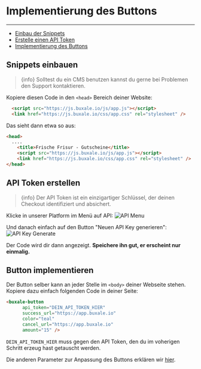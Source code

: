 # Implementierung des Buttons

---

- [Einbau der Snippets](#snippets)
- [Erstelle einen API Token](#apitoken)
- [Implementierung des Buttons](#implementierung)

<a name="snippets"></a>
## Snippets einbauen
> {info} Solltest du ein CMS benutzen kannst du gerne bei Problemen den Support kontaktieren.

Kopiere diesen Code in den `<head>` Bereich deiner Website:

```html
  <script src="https://js.buxale.io/js/app.js"></script>
  <link href="https://js.buxale.io/css/app.css" rel="stylesheet" />
```

Das sieht dann etwa so aus:

```html
<head>
  ....
    <title>Frische Frisur - Gutscheine</title>
    <script src="https://js.buxale.io/js/app.js"></script>
    <link href="https://js.buxale.io/css/app.css" rel="stylesheet" />
</head>
```

<a name="apitoken"></a>
## API Token erstellen

> {info} Der API Token ist ein einzigartiger Schlüssel, der deinen Checkout identifiziert und absichert.

Klicke in unserer Platform im Menü auf API:
![API Menu](/img/docs/menu_point_api.png)

Und danach einfach auf den Button "Neuen API Key generieren":
![API Key Generate](/img/docs/api_generate_key.png)

Der Code wird dir dann angezeigt. <b>Speichere ihn gut, er erscheint nur einmalig.</b>

<a name="implementierung"></a>
## Button implementieren

Der Button selber kann an jeder Stelle im `<body>` deiner Webseite stehen. Kopiere dazu einfach folgenden Code in deiner Seite:


```html
<buxale-button
      api_token="DEIN_API_TOKEN_HIER"
      success_url="https://app.buxale.io"
      color="teal"
      cancel_url="https://app.buxale.io"
      amount="15" />
```

`DEIN_API_TOKEN_HIER` muss gegen den API Token, den du im voherigen Schritt erzeug hast getauscht werden.  

Die anderen Parameter zur Anpassung des Buttons erklären wir [hier](/{{route}}/{{version}}/buxale-button/button-api). 
